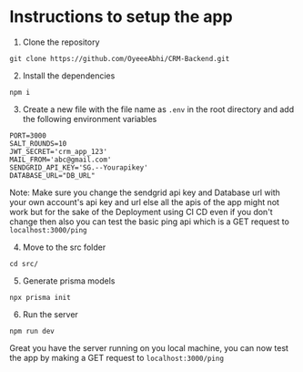 # Instructions to setup the app

1. Clone the repository

```
git clone https://github.com/OyeeeAbhi/CRM-Backend.git
```


2. Install the dependencies

```
npm i
```

3. Create a new file with the file name as `.env` in the root directory and add the following environment variables
```
PORT=3000
SALT_ROUNDS=10
JWT_SECRET='crm_app_123'
MAIL_FROM='abc@gmail.com'
SENDGRID_API_KEY='SG.--Yourapikey'
DATABASE_URL="DB_URL"
```

Note: Make sure you change the sendgrid api key and Database url with your own account's api key and url else all the apis of the app might not work but for the sake of the Deployment using CI CD even if you don't change then also you can test the basic ping api which is a GET request to `localhost:3000/ping`

4. Move to the src folder
   
```
cd src/
```

5. Generate prisma models

```
npx prisma init
```

6. Run the server

```
npm run dev
```

Great you have the server running on you local machine, you can now test the app by making a GET request to `localhost:3000/ping`
